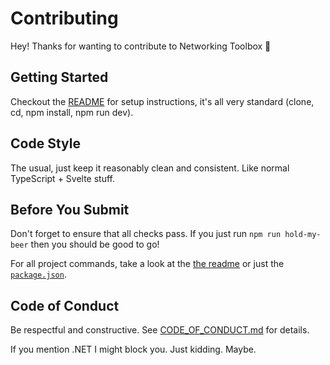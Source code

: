 # Contributing

Hey! Thanks for wanting to contribute to Networking Toolbox 🎉

## Getting Started

Checkout the [README](https://github.com/Lissy93/networking-toolbox?tab=readme-ov-file#developing) for setup instructions, it's all very standard (clone, cd, npm install, npm run dev).

## Code Style

The usual, just keep it reasonably clean and consistent. Like normal TypeScript + Svelte stuff.

## Before You Submit

Don't forget to ensure that all checks pass. If you just run `npm run hold-my-beer` then you should be good to go!

For all project commands, take a look at the [the readme](https://github.com/Lissy93/networking-toolbox?tab=readme-ov-file#project-commands) or just the [`package.json`](https://github.com/Lissy93/networking-toolbox/blob/main/package.json). 

## Code of Conduct

Be respectful and constructive. See [CODE_OF_CONDUCT.md](CODE_OF_CONDUCT.md) for details.

If you mention .NET I might block you. Just kidding. Maybe.
